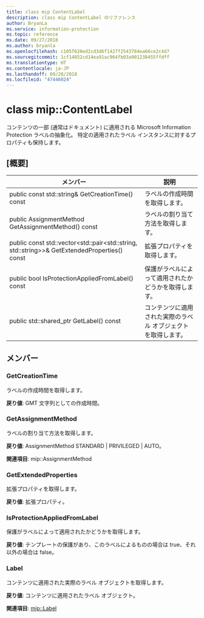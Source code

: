 ```yaml
---
title: class mip ContentLabel
description: class mip ContentLabel のリファレンス
author: BryanLa
ms.service: information-protection
ms.topic: reference
ms.date: 09/27/2018
ms.author: bryanla
ms.openlocfilehash: c105f620ed2cd3d6f1427f2543784ea66ce2c4d7
ms.sourcegitcommit: 1cf14852cd14ea91ac964fb03a901238455ffdff
ms.translationtype: HT
ms.contentlocale: ja-JP
ms.lasthandoff: 09/28/2018
ms.locfileid: "47446024"
---
```

# <a name="class-mipcontentlabel"></a>class mip::ContentLabel 
コンテンツの一部 (通常はドキュメント) に適用される Microsoft Information Protection ラベルの抽象化。
特定の適用されたラベル インスタンスに対するプロパティも保持します。
  
## <a name="summary"></a>[概要]
 メンバー                        | 説明                                
--------------------------------|---------------------------------------------
 public const std::string& GetCreationTime() const  |  ラベルの作成時間を取得します。
 public AssignmentMethod GetAssignmentMethod() const  |  ラベルの割り当て方法を取得します。
public const std::vector<std::pair<std::string, std::string>>& GetExtendedProperties() const  |  拡張プロパティを取得します。
 public bool IsProtectionAppliedFromLabel() const  |  保護がラベルによって適用されたかどうかを取得します。
public std::shared_ptr<Label> GetLabel() const  |  コンテンツに適用された実際のラベル オブジェクトを取得します。
  
## <a name="members"></a>メンバー
  
### <a name="getcreationtime"></a>GetCreationTime
ラベルの作成時間を取得します。

  
**戻り値**: GMT 文字列としての作成時間。
  
### <a name="getassignmentmethod"></a>GetAssignmentMethod
ラベルの割り当て方法を取得します。

  
**戻り値**: AssignmentMethod STANDARD | PRIVILEGED | AUTO。 
  
**関連項目**: mip::AssignmentMethod
  
### <a name="getextendedproperties"></a>GetExtendedProperties
拡張プロパティを取得します。

  
**戻り値**: 拡張プロパティ。
  
### <a name="isprotectionappliedfromlabel"></a>IsProtectionAppliedFromLabel
保護がラベルによって適用されたかどうかを取得します。

  
**戻り値**: テンプレートの保護があり、このラベルによるものの場合は true、それ以外の場合は false。
  
### <a name="label"></a>Label
コンテンツに適用された実際のラベル オブジェクトを取得します。

  
**戻り値**: コンテンツに適用されたラベル オブジェクト。 
  
**関連項目**: [mip::Label](class_mip_label.md)